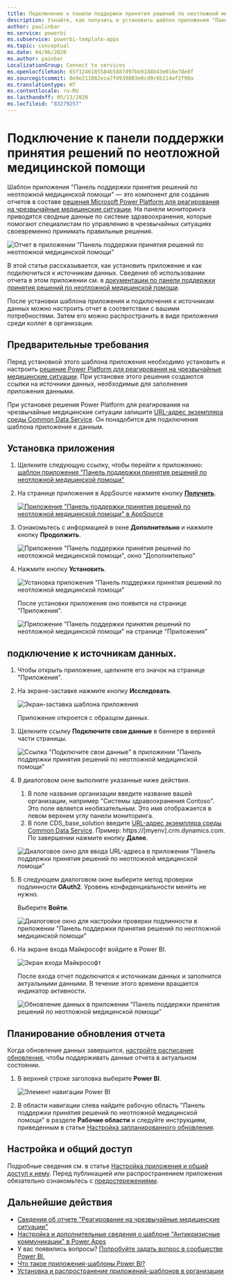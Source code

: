 ```yaml
---
title: Подключение к панели поддержки принятия решений по неотложной медицинской помощи
description: Узнайте, как получить и установить шаблон приложения "Панель поддержки принятия решений по неотложной медицинской помощи в связи с COVID-19" и как подключиться к данным.
author: paulinbar
ms.service: powerbi
ms.subservice: powerbi-template-apps
ms.topic: conceptual
ms.date: 04/06/2020
ms.author: painbar
LocalizationGroup: Connect to services
ms.openlocfilehash: 65f1246185584b5887d97bb9188b43e016e78e8f
ms.sourcegitcommit: 0e9e211082eca7fd939803e0cd9c6b114af2f90a
ms.translationtype: HT
ms.contentlocale: ru-RU
ms.lasthandoff: 05/13/2020
ms.locfileid: "83279257"
---
```

# <a name="connect-to-the-hospital-emergency-response-decision-support-dashboard"></a>Подключение к панели поддержки принятия решений по неотложной медицинской помощи
Шаблон приложения "Панель поддержки принятия решений по неотложной медицинской помощи" — это компонент для создания отчетов в составе [решения Microsoft Power Platform для реагирования на чрезвычайные медицинские ситуации](https://powerapps.microsoft.com/blog/emergency-response-solution-a-microsoft-power-platform-solution-for-healthcare-emergency-response/). На панели мониторинга приводятся сводные данные по системе здравоохранения, которые помогают специалистам по управлению в чрезвычайных ситуациях своевременно принимать правильные решения.

![Отчет в приложении "Панель поддержки принятия решений по неотложной медицинской помощи"](media/service-connect-to-health-emergency-response/service-health-emergency-response-app-report.png)

В этой статье рассказывается, как установить приложение и как подключиться к источникам данных. Сведения об использовании отчета в этом приложении см. в [документации по панели поддержки принятия решений по неотложной медицинской помощи](https://docs.microsoft.com/powerapps/sample-apps/emergency-response/deploy-configure#view-the-power-bi-dashboard).

После установки шаблона приложения и подключения к источникам данных можно настроить отчет в соответствии с вашими потребностями. Затем его можно распространить в виде приложения среди коллег в организации.

## <a name="prerequisites"></a>Предварительные требования

Перед установкой этого шаблона приложения необходимо установить и настроить [решение Power Platform для реагирования на чрезвычайные медицинские ситуации](https://docs.microsoft.com/powerapps/sample-apps/emergency-response/deploy-configure). При установке этого решения создаются ссылки на источники данных, необходимые для заполнения приложения данными.

При установке решения Power Platform для реагирования на чрезвычайные медицинские ситуации запишите [URL-адрес экземпляра среды Common Data Service](https://docs.microsoft.com/powerapps/sample-apps/emergency-response/deploy-configure#publish-the-power-bi-dashboard). Он понадобится для подключения шаблона приложения к данным.

## <a name="install-the-app"></a>Установка приложения

1. Щелкните следующую ссылку, чтобы перейти к приложению: [шаблон приложения "Панель поддержки принятия решений по неотложной медицинской помощи"](https://appsource.microsoft.com/en-us/product/power-bi/pbi-contentpacks.powerapps_healthcare)

1. На странице приложения в AppSource нажмите кнопку [**Получить**](https://appsource.microsoft.com/en-us/product/power-bi/pbi-contentpacks.powerapps_healthcare).

    [![Приложение "Панель поддержки принятия решений по неотложной медицинской помощи" в AppSource](media/service-connect-to-health-emergency-response/service-health-emergency-response-app-appsource-get-it-now.png)](https://appsource.microsoft.com/en-us/product/power-bi/pbi-contentpacks.powerapps_healthcare)

1. Ознакомьтесь с информацией в окне **Дополнительно** и нажмите кнопку **Продолжить**.

    ![Приложение "Панель поддержки принятия решений по неотложной медицинской помощи", окно "Дополнительно"](media/service-connect-to-health-emergency-response/service-health-emergency-response-1-more-thing.png)

1. Нажмите кнопку **Установить**. 

    ![Установка приложения "Панель поддержки принятия решений по неотложной медицинской помощи"](media/service-connect-to-health-emergency-response/service-health-emergency-response-select-install.png)

    После установки приложения оно появится на странице "Приложения".

   ![Приложение "Панель поддержки принятия решений по неотложной медицинской помощи" на странице "Приложения"](media/service-connect-to-health-emergency-response/service-health-emergency-response-app-apps-page-icon.png)

## <a name="connect-to-data-sources"></a>подключение к источникам данных.

1. Чтобы открыть приложение, щелкните его значок на странице "Приложения".

1. На экране-заставке нажмите кнопку **Исследовать**.

   ![Экран-заставка шаблона приложения](media/service-connect-to-health-emergency-response/service-health-emergency-response-app-splash-screen.png)

   Приложение откроется с образцом данных.

1. Щелкните ссылку **Подключите свои данные** в баннере в верхней части страницы.

   ![Ссылка "Подключите свои данные" в приложении "Панель поддержки принятия решений по неотложной медицинской помощи"](media/service-connect-to-health-emergency-response/service-health-emergency-response-app-connect-data.png)

1. В диалоговом окне выполните указанные ниже действия.
   1. В поле названия организации введите название вашей организации, например "Системы здравоохранения Contoso". Это поле является необязательным. Это имя отображается в левом верхнем углу панели мониторинга.
   1. В поле CDS_base_solution введите [URL-адрес экземпляра среды Common Data Service](https://docs.microsoft.com/powerapps/sample-apps/emergency-response/deploy-configure#publish-the-power-bi-dashboard). Пример: https://[myenv].crm.dynamics.com. По завершении нажмите кнопку **Далее**.

   ![Диалоговое окно для ввода URL-адреса в приложении "Панель поддержки принятия решений по неотложной медицинской помощи"](media/service-connect-to-health-emergency-response/service-health-emergency-response-app-url-dialog.png)

1. В следующем диалоговом окне выберите метод проверки подлинности **OAuth2**. Уровень конфиденциальности менять не нужно.

   Выберите **Войти**.

   ![Диалоговое окно для настройки проверки подлинности в приложении "Панель поддержки принятия решений по неотложной медицинской помощи"](media/service-connect-to-health-emergency-response/service-health-emergency-response-app-authentication-dialog.png)

1. На экране входа Майкрософт войдите в Power BI.

   ![Экран входа Майкрософт](media/service-connect-to-health-emergency-response/service-health-emergency-response-app-microsoft-login.png)

   После входа отчет подключится к источникам данных и заполнится актуальными данными. В течение этого времени вращается индикатор активности.

   ![Обновление данных в приложении "Панель поддержки принятия решений по неотложной медицинской помощи"](media/service-connect-to-health-emergency-response/service-health-emergency-response-app-refresh-monitor.png)

## <a name="schedule-report-refresh"></a>Планирование обновления отчета

Когда обновление данных завершится, [настройте расписание обновления](../connect-data/refresh-scheduled-refresh.md), чтобы поддерживать данные отчета в актуальном состоянии.

1. В верхней строке заголовка выберите **Power BI**.

   ![Элемент навигации Power BI](media/service-connect-to-health-emergency-response/service-health-emergency-response-app-powerbi-breadcrumb.png)

1. В области навигации слева найдите рабочую область "Панель поддержки принятия решений по неотложной медицинской помощи" в разделе **Рабочие области** и следуйте инструкциям, приведенным в статье [Настройка запланированного обновления](../connect-data/refresh-scheduled-refresh.md).

## <a name="customize-and-share"></a>Настройка и общий доступ

Подробные сведения см. в статье [Настройка приложения и общий доступ к нему](../connect-data/service-template-apps-install-distribute.md#customize-and-share-the-app). Перед публикацией или распространением приложения обязательно ознакомьтесь с [предостережениями](../create-reports/sample-covid-19-us.md#disclaimers).

## <a name="next-steps"></a>Дальнейшие действия
* [Сведения об отчете "Реагирование на чрезвычайные медицинские ситуации"](https://docs.microsoft.com/powerapps/sample-apps/emergency-response/deploy-configure#view-the-power-bi-dashboard)
* [Настройка и дополнительные сведения о шаблоне "Антикризисные коммуникации" в Power Apps](https://docs.microsoft.com/powerapps/maker/canvas-apps/sample-crisis-communication-app)
* У вас появились вопросы? [Попробуйте задать вопрос в сообществе Power BI.](https://community.powerbi.com/)
* [Что такое приложения-шаблоны Power BI?](../connect-data/service-template-apps-overview.md)
* [Установка и распространение приложений-шаблонов в организации](../connect-data/service-template-apps-install-distribute.md)
